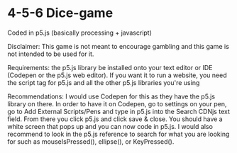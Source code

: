 # 4-5-6 Dice-game
Coded in p5.js (basically processing + javascript)

Disclaimer: This game is not meant to encourage gambling and this game is not intended to be used for it. 

Requirements: the p5.js library be installed onto your text editor or IDE (Codepen or the p5.js web editor). If you want it to run a website, you need the script tag for p5.js and all the other p5.js libraries you're using 

Recommendations: I would use Codepen for this as they have the p5.js library on there. In order to have it on Codepen, go to settings on your pen, go to Add External Scripts/Pens and type in p5.js into the Search CDNjs text field. From there you click p5.js and click save & close. You should have a white screen that pops up and you can now code in p5.js.
I would also recommend to look in the p5.js reference to search for what you are looking for such as mouseIsPressed(), ellipse(), or KeyPressed(). 
